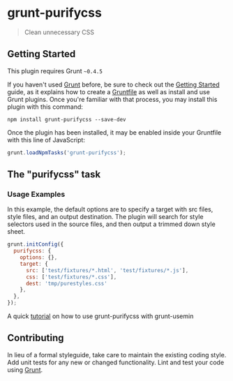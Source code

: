 # grunt-purifycss

> Clean unnecessary CSS

## Getting Started
This plugin requires Grunt `~0.4.5`

If you haven't used [Grunt](http://gruntjs.com/) before, be sure to check out the [Getting Started](http://gruntjs.com/getting-started) guide, as it explains how to create a [Gruntfile](http://gruntjs.com/sample-gruntfile) as well as install and use Grunt plugins. Once you're familiar with that process, you may install this plugin with this command:

```shell
npm install grunt-purifycss --save-dev
```

Once the plugin has been installed, it may be enabled inside your Gruntfile with this line of JavaScript:

```js
grunt.loadNpmTasks('grunt-purifycss');
```

## The "purifycss" task

### Usage Examples

In this example, the default options are to specify a target with src files, style files, and an output destination. The plugin will search for style selectors used in the source files, and then output a trimmed down style sheet.

```js
grunt.initConfig({
  purifycss: {
    options: {},
    target: {
      src: ['test/fixtures/*.html', 'test/fixtures/*.js'],
      css: ['test/fixtures/*.css'],
      dest: 'tmp/purestyles.css'
    },
  },
});
```

A quick [tutorial](http://grunt-tasks.com/grunt-purifycss/) on how to use grunt-purifycss with grunt-usemin

## Contributing
In lieu of a formal styleguide, take care to maintain the existing coding style. Add unit tests for any new or changed functionality. Lint and test your code using [Grunt](http://gruntjs.com/).

